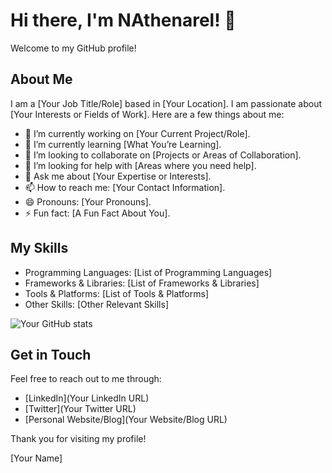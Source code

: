 # Hi there, I'm NAthenarel! 👋

Welcome to my GitHub profile!

## About Me

I am a [Your Job Title/Role] based in [Your Location]. I am passionate about [Your Interests or Fields of Work]. Here are a few things about me:

- 🔭 I’m currently working on [Your Current Project/Role].
- 🌱 I’m currently learning [What You’re Learning].
- 👯 I’m looking to collaborate on [Projects or Areas of Collaboration].
- 🤔 I’m looking for help with [Areas where you need help].
- 💬 Ask me about [Your Expertise or Interests].
- 📫 How to reach me: [Your Contact Information].
- 😄 Pronouns: [Your Pronouns].
- ⚡ Fun fact: [A Fun Fact About You].

## My Skills

- Programming Languages: [List of Programming Languages]
- Frameworks & Libraries: [List of Frameworks & Libraries]
- Tools & Platforms: [List of Tools & Platforms]
- Other Skills: [Other Relevant Skills]



![Your GitHub stats](https://github-readme-stats.vercel.app/api?username=YourGitHubUsername&show_icons=true&theme=radical)

## Get in Touch

Feel free to reach out to me through:

- [LinkedIn](Your LinkedIn URL)
- [Twitter](Your Twitter URL)
- [Personal Website/Blog](Your Website/Blog URL)

Thank you for visiting my profile!

[Your Name]
